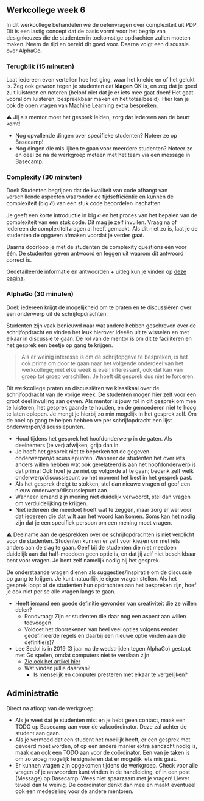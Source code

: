 ## Werkcollege week 6

In dit werkcollege behandelen we de oefenvragen over complexiteit uit PDP. Dit is een lastig concept dat de basis vormt voor het begrip van designkeuzes die de studenten in toekomstige opdrachten zullen moeten maken. Neem de tijd en bereid dit goed voor. Daarna volgt een discussie over AlphaGo.

### Terugblik (15 minuten)

Laat iedereen even vertellen hoe het ging, waar het knelde en of het gelukt is. Zeg ook gewoon tegen je studenten dat **klagen** OK is, en zeg dat je goed zult luisteren en noteren (beloof niet dat je er iets mee gaat doen! Het gaat vooral om luisteren, bespreekbaar maken en het totaalbeeld). Hier kan je ook de open vragen van Machine Learning extra bespreken.

⚠️ Jij als mentor moet het gesprek leiden, zorg dat iedereen aan de beurt komt!

- Nog opvallende dingen over specifieke studenten? Noteer ze op Basecamp!
- Nog dingen die mis lijken te gaan voor meerdere studenten? Noteer ze en deel ze na de werkgroep meteen met het team via een message in Basecamp.

### Complexity (30 minuten)

Doel: Studenten begrijpen dat de kwaliteit van code afhangt van verschillende aspecten waaronder de tijdsefficiëntie en kunnen de complexiteit (big $\mathcal{O}$) van een stuk code beoordelen inschatten.

Je geeft een korte introductie in big $\mathcal{O}$ en het proces van het bepalen van de complexiteit van een stuk code. Dit mag je zelf invullen. Vraag na of iedereen de complexiteitvragen al heeft gemaakt. Als dit niet zo is, laat je de studenten de opgaven afmaken voordat je verder gaat.

Daarna doorloop je met de studenten de complexity questions één voor één. De studenten geven antwoord en leggen uit waarom dit antwoord correct is.

Gedetailleerde informatie en antwoorden + uitleg kun je vinden op [deze pagina](/week_6/complex).

### AlphaGo (30 minuten)

Doel: iedereen krijgt de mogelijkheid om te praten en te discussiëren over een onderwerp uit de schrijfopdrachten.

Studenten zijn vaak benieuwd naar wat andere hebben geschreven over de schrijfopdracht en vinden het leuk hierover ideeën uit te wisselen en met elkaar in discussie te gaan. De rol van de mentor is om dit te faciliteren en het gesprek een beetje op gang te krijgen.

> Als er weinig interesse is om de schrijfopgave te bespreken, is het ook prima om door te gaan naar het volgende onderdeel van het werkcollege; niet elke week is even interessant, ook dat kan van groep tot groep verschillen. Je hoeft dit gesprek dus niet te forceren.

Dit werkcollege praten en discussiëren we klassikaal over de schrijfopdracht van de vorige week. De studenten mogen hier zelf voor een groot deel invulling aan geven. Als mentor is jouw rol in dit gesprek om mee te luisteren, het gesprek gaande te houden, en de gemoederen niet te hoog te laten oplopen. Je mengt je hierbij zo min mogelijk in het gesprek zelf. Om de boel op gang te helpen hebben we per schrijfopdracht een lijst onderwerpen/discussiepunten.

- Houd tijdens het gesprek het hoofdonderwerp in de gaten. Als deelnemers (te ver) afwijken, grijp dan in.
- Je hoeft het gesprek niet te beperken tot de gegeven onderwerpen/discussiepunten. Wanneer de studenten het over iets anders willen hebben wat ook gerelateerd is aan het hoofdonderwerp is dat prima! Ook hoef je ze niet op volgorde af te gaan; bedenk zelf welk onderwerp/discussiepunt op het moment het best in het gesprek past.
- Als het gesprek dreigt te stokken, stel dan nieuwe vragen of geef een nieuw onderwerp/discussiepunt aan.
- Wanneer iemand zijn mening niet duidelijk verwoordt, stel dan vragen om verduidelijking te krijgen.
- Niet iedereen die meedoet hoeft wat te zeggen, maar zorg er wel voor dat iedereen die dat wilt aan het woord kan komen. Soms kan het nodig zijn dat je een specifiek persoon om een mening moet vragen.

⚠️ Deelname aan de gesprekken over de schrijfopdrachten is niet verplicht voor de studenten. Studenten kunnen er zelf voor kiezen om met iets anders aan de slag te gaan. Geef bij de studenten die niet meedoen duidelijk aan dat half-meedoen geen optie is, en dat jij zelf niet beschikbaar bent voor vragen. Je bent zelf namelijk nodig bij het gesprek.

De onderstaande vragen dienen als suggesties/inspiratie om de discussie op gang te krijgen. Je kunt natuurlijk je eigen vragen stellen. Als het gesprek loopt of de studenten hun opdrachten aan het bespreken zijn, hoef je ook niet per se alle vragen langs te gaan.

- Heeft iemand een goede definitie gevonden van creativiteit die ze willen delen?
    - Rondvraag: Zijn er studenten die daar nog een aspect aan willen toevoegen
    - Voldoet het doorrekenen van heel veel opties volgens eerder gedefinieerde regels en daarbij een nieuwe optie vinden aan die definitie(s)?
- Lee Sedol is in 2019 (3 jaar na de wedstrijden tegen AlphaGo) gestopt met Go spelen, omdat computers niet te verslaan zijn
    - [Zie ook het artikel hier](https://www.theverge.com/2019/11/27/20985260/ai-go-alphago-lee-se-dol-retired-deepmind-defeat)
    - Wat vinden jullie daarvan?
        - Is menselijk en computer presteren met elkaar te vergelijken?

## Administratie

Direct na afloop van de werkgroep:

- Als je weet dat je studenten mist en je hebt geen contact, maak een TODO op Basecamp aan voor de vakcoördinator. Deze zal achter de student aan gaan.
- Als je vermoed dat een student het moeilijk heeft, er een gesprek met gevoerd moet worden, of op een andere manier extra aandacht nodig is, maak dan ook een TODO aan voor de coördinator. Een van je taken is om zo vroeg mogelijk te signaleren dat er mogelijk iets mis gaat.
- Er kunnen vragen zijn opgekomen tijdens de werkgroep. Check voor alle vragen of je antwoorden kunt vinden in de handleiding, of in een post (Message) op Basecamp. Wees niet spaarzaam met je vragen! Liever teveel dan te weinig. De coördinator denkt dan mee en maakt eventueel ook een mededeling voor de andere mentoren.
